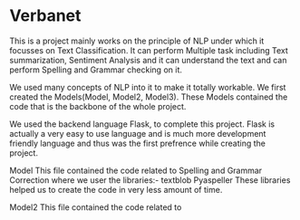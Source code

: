 # Verbanet
This is a project mainly works on the principle of NLP under which it focusses on Text Classification. It can perform Multiple task including Text summarization, Sentiment Analysis and it can understand the text and can perform Spelling and Grammar checking on it. 

We used many concepts of NLP into it to make it totally workable. We first created the Models(Model, Model2, Model3). These Models contained the code that is the backbone of the whole project. 

We used the backend language Flask, to complete this project. Flask is actually a very easy to use language and  is much more development friendly language and thus was the first prefrence while creating the project. 

Model 
This file contained the code related to Spelling and Grammar Correction where we user the libraries:-
textblob
Pyaspeller
These libraries helped us to create the code in very less amount of time. 

Model2
This file contained the code related to 

